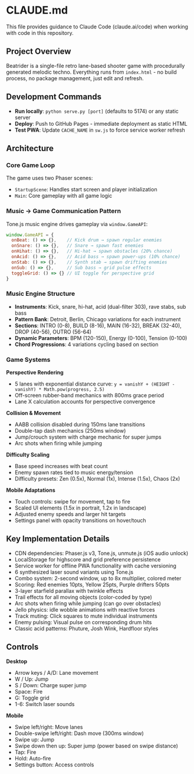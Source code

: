 # CLAUDE.md

This file provides guidance to Claude Code (claude.ai/code) when working with code in this repository.

## Project Overview

Beatrider is a single-file retro lane-based shooter game with procedurally generated melodic techno. Everything runs from `index.html` - no build process, no package management, just edit and refresh.

## Development Commands

- **Run locally**: `python serve.py [port]` (defaults to 5174) or any static server
- **Deploy**: Push to GitHub Pages - immediate deployment as static HTML
- **Test PWA**: Update `CACHE_NAME` in `sw.js` to force service worker refresh

## Architecture

### Core Game Loop
The game uses two Phaser scenes:
- `StartupScene`: Handles start screen and player initialization
- `Main`: Core gameplay with all game logic

### Music → Game Communication Pattern
Tone.js music engine drives gameplay via `window.GameAPI`:
```javascript
window.GameAPI = {
  onBeat: () => {},    // Kick drum → spawn regular enemies
  onSnare: () => {},   // Snare → spawn fast enemies  
  onHihat: () => {},   // Hi-hat → spawn obstacles (20% chance)
  onAcid: () => {},    // Acid bass → spawn power-ups (10% chance)
  onStab: () => {},    // Synth stab → spawn drifting enemies
  onSub: () => {},     // Sub bass → grid pulse effects
  toggleGrid: () => {} // UI toggle for perspective grid
}
```

### Music Engine Structure
- **Instruments**: Kick, snare, hi-hat, acid (dual-filter 303), rave stabs, sub bass
- **Pattern Bank**: Detroit, Berlin, Chicago variations for each instrument
- **Sections**: INTRO (0-8), BUILD (8-16), MAIN (16-32), BREAK (32-40), DROP (40-56), OUTRO (56-64)
- **Dynamic Parameters**: BPM (120-150), Energy (0-100), Tension (0-100)
- **Chord Progressions**: 4 variations cycling based on section

### Game Systems

**Perspective Rendering**
- 5 lanes with exponential distance curve: `y = vanishY + (HEIGHT - vanishY) * Math.pow(progress, 2.5)`
- Off-screen rubber-band mechanics with 800ms grace period
- Lane X calculation accounts for perspective convergence

**Collision & Movement**
- AABB collision disabled during 150ms lane transitions
- Double-tap dash mechanics (250ms window)
- Jump/crouch system with charge mechanic for super jumps
- Arc shots when firing while jumping

**Difficulty Scaling**
- Base speed increases with beat count
- Enemy spawn rates tied to music energy/tension
- Difficulty presets: Zen (0.5x), Normal (1x), Intense (1.5x), Chaos (2x)

**Mobile Adaptations**
- Touch controls: swipe for movement, tap to fire
- Scaled UI elements (1.5x in portrait, 1.2x in landscape)
- Adjusted enemy speeds and larger hit targets
- Settings panel with opacity transitions on hover/touch

## Key Implementation Details

- CDN dependencies: Phaser.js v3, Tone.js, unmute.js (iOS audio unlock)
- LocalStorage for highscore and grid preference persistence
- Service worker for offline PWA functionality with cache versioning
- 6 synthesized laser sound variants using Tone.js
- Combo system: 2-second window, up to 8x multiplier, colored meter
- Scoring: Red enemies 10pts, Yellow 25pts, Purple drifters 50pts
- 3-layer starfield parallax with twinkle effects
- Trail effects for all moving objects (color-coded by type)
- Arc shots when firing while jumping (can go over obstacles)
- Jello physics: idle wobble animations with reactive forces
- Track muting: Click squares to mute individual instruments
- Enemy pulsing: Visual pulse on corresponding drum hits
- Classic acid patterns: Phuture, Josh Wink, Hardfloor styles

## Controls

**Desktop**
- Arrow keys / A/D: Lane movement
- W / Up: Jump
- S / Down: Charge super jump
- Space: Fire
- G: Toggle grid
- 1-6: Switch laser sounds

**Mobile**
- Swipe left/right: Move lanes
- Double-swipe left/right: Dash move (300ms window)
- Swipe up: Jump
- Swipe down then up: Super jump (power based on swipe distance)
- Tap: Fire
- Hold: Auto-fire
- Settings button: Access controls